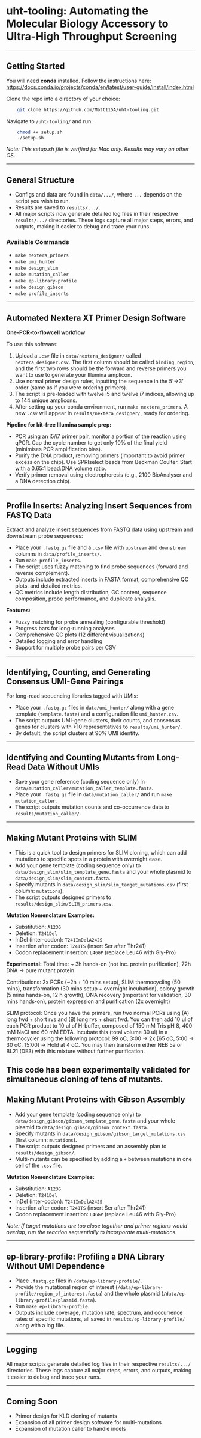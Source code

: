 # uht-tooling: Automating the Molecular Biology Accessory to Ultra-High Throughput Screening

---

## Getting Started

You will need **conda** installed. Follow the instructions here:
https://docs.conda.io/projects/conda/en/latest/user-guide/install/index.html

Clone the repo into a directory of your choice:

```bash
	git clone https://github.com/Matt115A/uht-tooling.git
```

Navigate to `/uht-tooling/` and run:

```bash
	chmod +x setup.sh
	./setup.sh
```

*Note: This setup.sh file is verified for Mac only. Results may vary on other OS.*

---

## General Structure

- Configs and data are found in `data/.../`, where `...` depends on the script you wish to run.
- Results are saved to `results/.../`.
- All major scripts now generate detailed log files in their respective `results/.../` directories. These logs capture all major steps, errors, and outputs, making it easier to debug and trace your runs.

### Available Commands

- `make nextera_primers`
- `make umi_hunter`
- `make design_slim`
- `make mutation_caller`
- `make ep-library-profile`
- `make design_gibson`
- `make profile_inserts`

---

## Automated Nextera XT Primer Design Software

**One-PCR-to-flowcell workflow**

To use this software:
1. Upload a `.csv` file in `data/nextera_designer/` called `nextera_designer.csv`. The first column should be called `binding_region`, and the first two rows should be the forward and reverse primers you want to use to generate your Illumina amplicon.
2. Use normal primer design rules, inputting the sequence in the 5'→3' order (same as if you were ordering primers).
3. The script is pre-loaded with twelve i5 and twelve i7 indices, allowing up to 144 unique amplicons.
4. After setting up your conda environment, run `make nextera_primers`. A new `.csv` will appear in `results/nextera_designer/`, ready for ordering.

**Pipeline for kit-free Illumina sample prep:**
- PCR using an i5/i7 primer pair, monitor a portion of the reaction using qPCR. Cap the cycle number to get only 10% of the final yield (minimises PCR amplification bias).
- Purify the DNA product, removing primers (important to avoid primer excess on the chip). Use SPRIselect beads from Beckman Coulter. Start with a 0.65:1 bead:DNA volume ratio.
- Verify primer removal using electrophoresis (e.g., 2100 BioAnalyser and a DNA detection chip).

---

## Profile Inserts: Analyzing Insert Sequences from FASTQ Data

Extract and analyze insert sequences from FASTQ data using upstream and downstream probe sequences:

- Place your `.fastq.gz` file and a `.csv` file with `upstream` and `downstream` columns in `data/profile_inserts/`.
- Run `make profile_inserts`.
- The script uses fuzzy matching to find probe sequences (forward and reverse complement).
- Outputs include extracted inserts in FASTA format, comprehensive QC plots, and detailed metrics.
- QC metrics include length distribution, GC content, sequence composition, probe performance, and duplicate analysis.

**Features:**
- Fuzzy matching for probe annealing (configurable threshold)
- Progress bars for long-running analyses
- Comprehensive QC plots (12 different visualizations)
- Detailed logging and error handling
- Support for multiple probe pairs per CSV

---

## Identifying, Counting, and Generating Consensus UMI-Gene Pairings

For long-read sequencing libraries tagged with UMIs:
- Place your `.fastq.gz` files in `data/umi_hunter/` along with a gene template (`template.fasta`) and a configuration file `umi_hunter.csv`.
- The script outputs UMI-gene clusters, their counts, and consensus genes for clusters with >10 representatives to `results/umi_hunter/`.
- By default, the script clusters at 90% UMI identity.

---

## Identifying and Counting Mutants from Long-Read Data Without UMIs

- Save your gene reference (coding sequence only) in `data/mutation_caller/mutation_caller_template.fasta`.
- Place your `.fastq.gz` file in `data/mutation_caller/` and run `make mutation_caller`.
- The script outputs mutation counts and co-occurrence data to `results/mutation_caller/`.

---

## Making Mutant Proteins with SLIM


- This is a quick tool to design primers for SLIM cloning, which can add mutations to specific spots in a protein with overnight ease.
- Add your gene template (coding sequence only) to `data/design_slim/slim_template_gene.fasta` and your whole plasmid to `data/design_slim/slim_context.fasta`.
- Specify mutants in `data/design_slim/slim_target_mutations.csv` (first column: `mutations`).
- The script outputs designed primers to `results/design_slim/SLIM_primers.csv`.

**Mutation Nomenclature Examples:**
- Substitution: `A123G`
- Deletion: `T241Del`
- InDel (inter-codon): `T241InDelA242S`
- Insertion after codon: `T241TS` (insert Ser after Thr241)
- Codon replacement insertion: `L46GP` (replace Leu46 with Gly-Pro)

**Experimental:**
Total time:
~ 3h hands-on (not inc. protein purification), 72h DNA -> pure mutant protein

Contributions:
2x PCRs (~2h + 10 mins setup), SLIM thermocycling (50 mins), transformation (30 mins setup + overnight incubation), colony growth (5 mins hands-on, 12 h growth), DNA recovery (important for validation, 30 mins hands-on), protein expression and purification (2x overnight)

SLIM protocol:
Once you have the primers, run two normal PCRs using (A) long fwd + short rvs and (B) long rvs + short fwd. You can then add 10 ul of each PCR product to 10 ul of H-buffer, composed of 150 mM Tris pH 8, 400 mM NaCl and 60 mM EDTA. Incubate this (total volume 30 ul) in a thermocycler using the following protocol: 99 oC, 3:00 -> 2x [65 oC, 5:00 -> 30 oC, 15:00] -> Hold at 4 oC. You may then transform either NEB 5a or BL21 (DE3) with this mixture without further purification.

This code has been experimentally validated for simultaneous cloning of tens of mutants.
---

## Making Mutant Proteins with Gibson Assembly

- Add your gene template (coding sequence only) to `data/design_gibson/gibson_template_gene.fasta` and your whole plasmid to `data/design_gibson/gibson_context.fasta`.
- Specify mutants in `data/design_gibson/gibson_target_mutations.csv` (first column: `mutations`).
- The script outputs designed primers and an assembly plan to `results/design_gibson/`.
- Multi-mutants can be specified by adding a `+` between mutations in one cell of the `.csv` file.

**Mutation Nomenclature Examples:**
- Substitution: `A123G`
- Deletion: `T241Del`
- InDel (inter-codon): `T241InDelA242S`
- Insertion after codon: `T241TS` (insert Ser after Thr241)
- Codon replacement insertion: `L46GP` (replace Leu46 with Gly-Pro)

*Note: If target mutations are too close together and primer regions would overlap, run the reaction sequentially to incorporate multi-mutations.*

---

## ep-library-profile: Profiling a DNA Library Without UMI Dependence

- Place `.fastq.gz` files in `/data/ep-library-profile/`.
- Provide the mutational region of interest (`/data/ep-library-profile/region_of_interest.fasta`) and the whole plasmid (`/data/ep-library-profile/plasmid.fasta`).
- Run `make ep-library-profile`.
- Outputs include coverage, mutation rate, spectrum, and occurrence rates of specific mutations, all saved in `results/ep-library-profile/` along with a log file.

---

## Logging

All major scripts generate detailed log files in their respective `results/.../` directories. These logs capture all major steps, errors, and outputs, making it easier to debug and trace your runs.

---

## Coming Soon

- Primer design for KLD cloning of mutants
- Expansion of all primer design software for multi-mutations
- Expansion of mutation caller to handle indels


